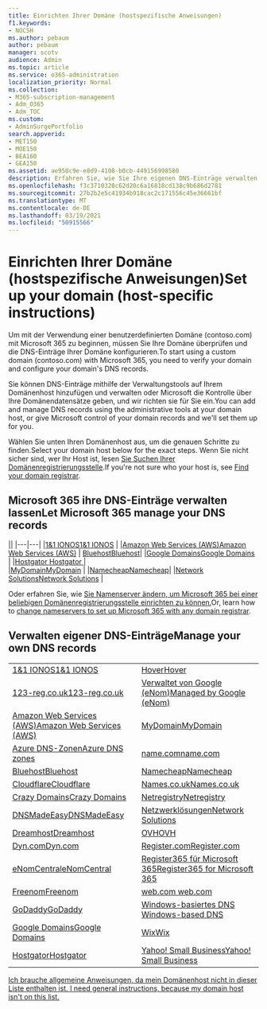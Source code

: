 ```yaml
---
title: Einrichten Ihrer Domäne (hostspezifische Anweisungen)
f1.keywords:
- NOCSH
ms.author: pebaum
author: pebaum
manager: scotv
audience: Admin
ms.topic: article
ms.service: o365-administration
localization_priority: Normal
ms.collection:
- M365-subscription-management
- Adm_O365
- Adm_TOC
ms.custom:
- AdminSurgePortfolio
search.appverid:
- MET150
- MOE150
- BEA160
- GEA150
ms.assetid: ae950c9e-e8d9-4108-b0cb-449156998580
description: Erfahren Sie, wie Sie Ihre eigenen DNS-Einträge verwalten oder Microsoft Ihre DNS-Einträge für Sie verwalten lassen können.
ms.openlocfilehash: f3c3710320c62d20c6a16818cd138c9b686d2781
ms.sourcegitcommit: 27b2b2e5c41934b918cac2c171556c45e36661bf
ms.translationtype: MT
ms.contentlocale: de-DE
ms.lasthandoff: 03/19/2021
ms.locfileid: "50915566"
---
```

# <a name="set-up-your-domain-host-specific-instructions"></a><span data-ttu-id="4cae8-103">Einrichten Ihrer Domäne (hostspezifische Anweisungen)</span><span class="sxs-lookup"><span data-stu-id="4cae8-103">Set up your domain (host-specific instructions)</span></span>

<span data-ttu-id="4cae8-104">Um mit der Verwendung einer benutzerdefinierten Domäne (contoso.com) mit Microsoft 365 zu beginnen, müssen Sie Ihre Domäne überprüfen und die DNS-Einträge Ihrer Domäne konfigurieren.</span><span class="sxs-lookup"><span data-stu-id="4cae8-104">To start using a custom domain (contoso.com) with Microsoft 365, you need to verify your domain and configure your domain's DNS records.</span></span> 
  
<span data-ttu-id="4cae8-105">Sie können DNS-Einträge mithilfe der Verwaltungstools auf Ihrem Domänenhost hinzufügen und verwalten oder Microsoft die Kontrolle über Ihre Domänendatensätze geben, und wir richten sie für Sie ein.</span><span class="sxs-lookup"><span data-stu-id="4cae8-105">You can add and manage DNS records using the administrative tools at your domain host, or give Microsoft control of your domain records and we'll set them up for you.</span></span>
  
<span data-ttu-id="4cae8-106">Wählen Sie unten Ihren Domänenhost aus, um die genauen Schritte zu finden.</span><span class="sxs-lookup"><span data-stu-id="4cae8-106">Select your domain host below for the exact steps.</span></span> <span data-ttu-id="4cae8-107">Wenn Sie nicht sicher sind, wer Ihr Host ist, lesen [Sie Suchen Ihrer Domänenregistrierungsstelle](find-your-domain-registrar.md).</span><span class="sxs-lookup"><span data-stu-id="4cae8-107">If you're not sure who your host is, see [Find your domain registrar](find-your-domain-registrar.md).</span></span>
  

## <a name="let-microsoft-365-manage-your-dns-records"></a><span data-ttu-id="4cae8-108">Microsoft 365 ihre DNS-Einträge verwalten lassen</span><span class="sxs-lookup"><span data-stu-id="4cae8-108">Let Microsoft 365 manage your DNS records</span></span>

||
|---|---|
|[<span data-ttu-id="4cae8-109">1&1 IONOS</span><span class="sxs-lookup"><span data-stu-id="4cae8-109">1&1 IONOS</span></span>](../dns/change-nameservers-at-1-1-internet.md) |
|[<span data-ttu-id="4cae8-110">Amazon Web Services (AWS)</span><span class="sxs-lookup"><span data-stu-id="4cae8-110">Amazon Web Services (AWS)</span></span>](../dns/change-nameservers-at-aws.md) |
 [<span data-ttu-id="4cae8-111">Bluehost</span><span class="sxs-lookup"><span data-stu-id="4cae8-111">Bluehost</span></span>](../dns/change-nameservers-at-bluehost.md)|
|[<span data-ttu-id="4cae8-112">Google Domains</span><span class="sxs-lookup"><span data-stu-id="4cae8-112">Google   Domains</span></span>](../dns/change-nameservers-at-google-domains.md) |
|[<span data-ttu-id="4cae8-113">Hostgator   </span><span class="sxs-lookup"><span data-stu-id="4cae8-113">Hostgator   </span></span>](../dns/change-nameservers-at-hostgator.md)  |  
|[<span data-ttu-id="4cae8-114">MyDomain</span><span class="sxs-lookup"><span data-stu-id="4cae8-114">MyDomain</span></span>](../dns/change-nameservers-at-mydomain.md) | 
|[<span data-ttu-id="4cae8-115">Namecheap</span><span class="sxs-lookup"><span data-stu-id="4cae8-115">Namecheap</span></span>](../dns/change-nameservers-at-namecheap.md)|
|[<span data-ttu-id="4cae8-116">Network Solutions</span><span class="sxs-lookup"><span data-stu-id="4cae8-116">Network Solutions</span></span>](../dns/change-nameservers-at-network-solutions.md) |  

<span data-ttu-id="4cae8-117">Oder erfahren Sie, wie [Sie Namenserver ändern, um Microsoft 365 bei einer beliebigen Domänenregistrierungsstelle einrichten zu können.](change-nameservers-at-any-domain-registrar.md)</span><span class="sxs-lookup"><span data-stu-id="4cae8-117">Or, learn how to [change nameservers to set up Microsoft 365 with any domain registrar](change-nameservers-at-any-domain-registrar.md).</span></span>

## <a name="manage-your-own-dns-records"></a><span data-ttu-id="4cae8-118">Verwalten eigener DNS-Einträge</span><span class="sxs-lookup"><span data-stu-id="4cae8-118">Manage your own DNS records</span></span>

|                           |                          |
|---------------------------|--------------------------|
| [<span data-ttu-id="4cae8-119">1&1 IONOS</span><span class="sxs-lookup"><span data-stu-id="4cae8-119">1&1 IONOS</span></span>](../dns/create-dns-records-at-1-1-internet.md) | [<span data-ttu-id="4cae8-120">Hover</span><span class="sxs-lookup"><span data-stu-id="4cae8-120">Hover</span></span>](./create-dns-records-at-any-dns-hosting-provider.md) |
| [<span data-ttu-id="4cae8-121">123-reg.co.uk</span><span class="sxs-lookup"><span data-stu-id="4cae8-121">123-reg.co.uk</span></span>](../dns/create-dns-records-at-123-reg-co-uk.md) | [<span data-ttu-id="4cae8-122">Verwaltet von Google (eNom)</span><span class="sxs-lookup"><span data-stu-id="4cae8-122">Managed   by Google (eNom)</span></span>](../dns/create-dns-records-for-domain-managed-by-google-enom.md)|
| [<span data-ttu-id="4cae8-123">Amazon Web Services (AWS)</span><span class="sxs-lookup"><span data-stu-id="4cae8-123">Amazon Web Services (AWS)</span></span>](../dns/create-dns-records-at-aws.md) | [<span data-ttu-id="4cae8-124">MyDomain</span><span class="sxs-lookup"><span data-stu-id="4cae8-124">MyDomain</span></span>](../dns/create-dns-records-at-mydomain.md) |
| [<span data-ttu-id="4cae8-125">Azure DNS-Zonen</span><span class="sxs-lookup"><span data-stu-id="4cae8-125">Azure DNS zones</span></span>](../dns/create-dns-records-for-azure-dns-zones.md) | [<span data-ttu-id="4cae8-126">name.com</span><span class="sxs-lookup"><span data-stu-id="4cae8-126">name.com</span></span>](../dns/create-dns-records-at-name-com.md) |
| [<span data-ttu-id="4cae8-127">Bluehost</span><span class="sxs-lookup"><span data-stu-id="4cae8-127">Bluehost</span></span>](../dns/create-dns-records-at-bluehost.md) | [<span data-ttu-id="4cae8-128">Namecheap</span><span class="sxs-lookup"><span data-stu-id="4cae8-128">Namecheap</span></span>](../dns/create-dns-records-at-namecheap.md)|
| [<span data-ttu-id="4cae8-129">Cloudflare</span><span class="sxs-lookup"><span data-stu-id="4cae8-129">Cloudflare</span></span>](../dns/create-dns-records-at-cloudflare.md)| [<span data-ttu-id="4cae8-130">Names.co.uk</span><span class="sxs-lookup"><span data-stu-id="4cae8-130">Names.co.uk</span></span>](../dns/create-dns-records-at-names-co-uk.md) |
|  [<span data-ttu-id="4cae8-131">Crazy Domains</span><span class="sxs-lookup"><span data-stu-id="4cae8-131">Crazy Domains</span></span>](../dns/create-dns-records-at-crazy-domains.md)| [<span data-ttu-id="4cae8-132">Netregistry</span><span class="sxs-lookup"><span data-stu-id="4cae8-132">Netregistry</span></span>](../dns/create-dns-records-at-netregistry.md) |
|[<span data-ttu-id="4cae8-133">DNSMadeEasy</span><span class="sxs-lookup"><span data-stu-id="4cae8-133">DNSMadeEasy</span></span>](../dns/create-dns-records-at-dnsmadeeasy.md) | [<span data-ttu-id="4cae8-134">Netzwerklösungen</span><span class="sxs-lookup"><span data-stu-id="4cae8-134">Network   Solutions</span></span>](../dns/create-dns-records-at-network-solutions.md) |
|[<span data-ttu-id="4cae8-135">Dreamhost</span><span class="sxs-lookup"><span data-stu-id="4cae8-135">Dreamhost</span></span>](../dns/create-dns-records-at-dreamhost.md)  | [<span data-ttu-id="4cae8-136">OVH</span><span class="sxs-lookup"><span data-stu-id="4cae8-136">OVH</span></span>](../dns/create-dns-records-at-ovh.md) |
|  [<span data-ttu-id="4cae8-137">Dyn.com</span><span class="sxs-lookup"><span data-stu-id="4cae8-137">Dyn.com</span></span>](../dns/create-dns-records-at-dyn-com.md) | [<span data-ttu-id="4cae8-138">Register.com</span><span class="sxs-lookup"><span data-stu-id="4cae8-138">Register.com</span></span>](../dns/create-dns-records-at-register-com.md) |
| [<span data-ttu-id="4cae8-139">eNomCentral</span><span class="sxs-lookup"><span data-stu-id="4cae8-139">eNomCentral</span></span>](../dns/create-dns-records-at-enomcentral.md)| [<span data-ttu-id="4cae8-140">Register365 für Microsoft 365</span><span class="sxs-lookup"><span data-stu-id="4cae8-140">Register365 for Microsoft 365</span></span>](../dns/create-dns-records-at-register365.md)  |
| [<span data-ttu-id="4cae8-141">Freenom</span><span class="sxs-lookup"><span data-stu-id="4cae8-141">Freenom</span></span>](../dns/create-dns-records-at-freenom.md) | [<span data-ttu-id="4cae8-142"> web.com </span><span class="sxs-lookup"><span data-stu-id="4cae8-142"> web.com </span></span>](../dns/create-dns-records-at-web-com.md)|
|[<span data-ttu-id="4cae8-143">GoDaddy</span><span class="sxs-lookup"><span data-stu-id="4cae8-143">GoDaddy</span></span>](../dns/create-dns-records-at-godaddy.md)|[<span data-ttu-id="4cae8-144"> Windows-basiertes DNS</span><span class="sxs-lookup"><span data-stu-id="4cae8-144"> Windows-based DNS</span></span>](../dns/create-dns-records-using-windows-based-dns.md)   |
| [<span data-ttu-id="4cae8-145">Google Domains</span><span class="sxs-lookup"><span data-stu-id="4cae8-145">Google Domains</span></span>](../dns/create-dns-records-at-google-domains.md) |[<span data-ttu-id="4cae8-146">Wix</span><span class="sxs-lookup"><span data-stu-id="4cae8-146">Wix</span></span>](../dns/create-dns-records-at-wix.md) |
|[<span data-ttu-id="4cae8-147">Hostgator</span><span class="sxs-lookup"><span data-stu-id="4cae8-147">Hostgator</span></span>](../dns/create-dns-records-at-hostgator.md)  | [<span data-ttu-id="4cae8-148">Yahoo!   Small Business</span><span class="sxs-lookup"><span data-stu-id="4cae8-148">Yahoo!   Small Business</span></span>](../dns/create-dns-records-at-yahoo-small-business.md)  |

[<span data-ttu-id="4cae8-149">Ich brauche allgemeine Anweisungen, da mein Domänenhost nicht in dieser Liste enthalten ist. </span><span class="sxs-lookup"><span data-stu-id="4cae8-149">I need general instructions, because my domain host isn't on this list. </span></span>](create-dns-records-at-any-dns-hosting-provider.md)
